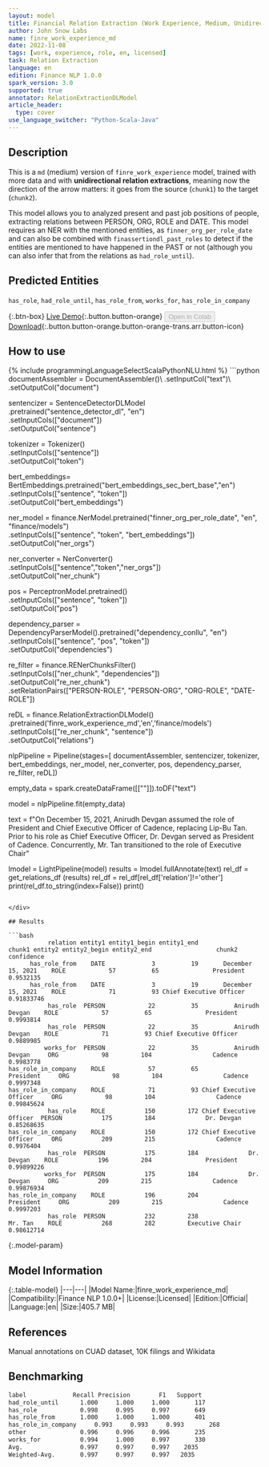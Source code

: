 ```yaml
---
layout: model
title: Financial Relation Extraction (Work Experience, Medium, Unidirectional)
author: John Snow Labs
name: finre_work_experience_md
date: 2022-11-08
tags: [work, experience, role, en, licensed]
task: Relation Extraction
language: en
edition: Finance NLP 1.0.0
spark_version: 3.0
supported: true
annotator: RelationExtractionDLModel
article_header:
  type: cover
use_language_switcher: "Python-Scala-Java"
---
```


## Description

This is a `md` (medium) version of `finre_work_experience` model, trained with more data and with **unidirectional relation extractions**, meaning now the direction of the arrow matters: it goes from the source (`chunk1`) to the target (`chunk2`).

This model allows you to analyzed present and past job positions of people, extracting relations between PERSON, ORG, ROLE and DATE. This model requires an NER with the mentioned entities, as `finner_org_per_role_date` and can also be combined with `finassertiondl_past_roles` to detect if the entities are mentioned to have happened in the PAST or not (although you can also infer that from the relations as `had_role_until`).

## Predicted Entities

`has_role`, `had_role_until`, `has_role_from`, `works_for`, `has_role_in_company`

{:.btn-box}
[Live Demo](https://demo.johnsnowlabs.com/finance/FINRE_WORK_EXPERIENCE){:.button.button-orange}
<button class="button button-orange" disabled>Open in Colab</button>
[Download](https://s3.amazonaws.com/auxdata.johnsnowlabs.com/finance/models/finre_work_experience_md_en_1.0.0_3.0_1667922980930.zip){:.button.button-orange.button-orange-trans.arr.button-icon}

## How to use



<div class="tabs-box" markdown="1">
{% include programmingLanguageSelectScalaPythonNLU.html %}
```python
documentAssembler = DocumentAssembler()\
        .setInputCol("text")\
        .setOutputCol("document")

sentencizer = SentenceDetectorDLModel\
        .pretrained("sentence_detector_dl", "en") \
        .setInputCols(["document"])\
        .setOutputCol("sentence")                     
                     
tokenizer = Tokenizer()\
        .setInputCols(["sentence"])\
        .setOutputCol("token")

bert_embeddings= BertEmbeddings.pretrained("bert_embeddings_sec_bert_base","en")\
        .setInputCols(["sentence", "token"])\
        .setOutputCol("bert_embeddings")

ner_model = finance.NerModel.pretrained("finner_org_per_role_date", "en", "finance/models")\
        .setInputCols(["sentence", "token", "bert_embeddings"])\
        .setOutputCol("ner_orgs")

ner_converter = NerConverter()\
        .setInputCols(["sentence","token","ner_orgs"])\
        .setOutputCol("ner_chunk")

pos = PerceptronModel.pretrained()\
    .setInputCols(["sentence", "token"])\
    .setOutputCol("pos")

dependency_parser = DependencyParserModel().pretrained("dependency_conllu", "en")\
    .setInputCols(["sentence", "pos", "token"])\
    .setOutputCol("dependencies")

re_filter = finance.RENerChunksFilter()\
    .setInputCols(["ner_chunk", "dependencies"])\
    .setOutputCol("re_ner_chunk")\
    .setRelationPairs(["PERSON-ROLE", "PERSON-ORG", "ORG-ROLE", "DATE-ROLE"])
                            
reDL = finance.RelationExtractionDLModel()\
    .pretrained('finre_work_experience_md','en','finance/models')\
    .setInputCols(["re_ner_chunk", "sentence"])\
    .setOutputCol("relations")

nlpPipeline = Pipeline(stages=[
        documentAssembler,
        sentencizer,
        tokenizer,
        bert_embeddings,
        ner_model,
        ner_converter,
        pos,
        dependency_parser,
        re_filter,
        reDL])

empty_data = spark.createDataFrame([[""]]).toDF("text")

model = nlpPipeline.fit(empty_data)

text = f"On December 15, 2021, Anirudh Devgan assumed the role of President and Chief Executive Officer of Cadence, replacing Lip-Bu Tan. Prior to his role as Chief Executive Officer, Dr. Devgan served as President of Cadence. Concurrently, Mr. Tan transitioned to the role of Executive Chair"

lmodel = LightPipeline(model)
results = lmodel.fullAnnotate(text)
rel_df = get_relations_df (results)
rel_df = rel_df[rel_df['relation']!='other']
print(rel_df.to_string(index=False))
print()
```

</div>

## Results

```bash
           relation entity1 entity1_begin entity1_end                  chunk1 entity2 entity2_begin entity2_end                  chunk2 confidence
      has_role_from    DATE             3          19       December 15, 2021    ROLE            57          65               President  0.9532135
      has_role_from    DATE             3          19       December 15, 2021    ROLE            71          93 Chief Executive Officer 0.91833746
           has_role  PERSON            22          35          Anirudh Devgan    ROLE            57          65               President  0.9993814
           has_role  PERSON            22          35          Anirudh Devgan    ROLE            71          93 Chief Executive Officer  0.9889985
          works_for  PERSON            22          35          Anirudh Devgan     ORG            98         104                 Cadence  0.9983778
has_role_in_company    ROLE            57          65               President     ORG            98         104                 Cadence  0.9997348
has_role_in_company    ROLE            71          93 Chief Executive Officer     ORG            98         104                 Cadence 0.99845624
           has_role    ROLE           150         172 Chief Executive Officer  PERSON           175         184              Dr. Devgan 0.85268635
has_role_in_company    ROLE           150         172 Chief Executive Officer     ORG           209         215                 Cadence  0.9976404
           has_role  PERSON           175         184              Dr. Devgan    ROLE           196         204               President 0.99899226
          works_for  PERSON           175         184              Dr. Devgan     ORG           209         215                 Cadence 0.99876934
has_role_in_company    ROLE           196         204               President     ORG           209         215                 Cadence  0.9997203
           has_role  PERSON           232         238                 Mr. Tan    ROLE           268         282         Executive Chair 0.98612714
```

{:.model-param}
## Model Information

{:.table-model}
|---|---|
|Model Name:|finre_work_experience_md|
|Compatibility:|Finance NLP 1.0.0+|
|License:|Licensed|
|Edition:|Official|
|Language:|en|
|Size:|405.7 MB|

## References

Manual annotations on CUAD dataset, 10K filings and Wikidata

## Benchmarking

```bash
label             Recall Precision        F1   Support
had_role_until      1.000     1.000     1.000       117
has_role            0.998     0.995     0.997       649
has_role_from       1.000     1.000     1.000       401
has_role_in_company     0.993     0.993     0.993       268
other               0.996     0.996     0.996       235
works_for           0.994     1.000     0.997       330
Avg.                0.997     0.997     0.997    2035
Weighted-Avg.       0.997     0.997     0.997   2035
```
